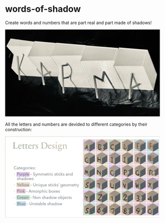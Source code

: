 # words-of-shadow
Create words and numbers that are part real and part made of shadows!

![words of shadow - karma](https://github.com/hannak24/words-of-shadow/blob/main/karma.jpg?raw=true)

All the letters and numbers are devided to different categories by their construction:

![words of shadow - karma](https://github.com/hannak24/words-of-shadow/blob/main/alphabet.jpg?raw=true)
